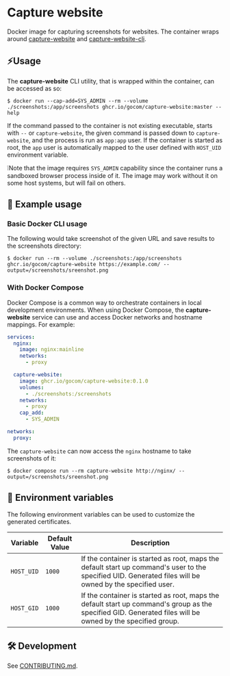 Capture website
=====

Docker image for capturing screenshots for websites. The container wraps around
[capture-website](https://github.com/sindresorhus/capture-website) and
[capture-website-cli](https://github.com/sindresorhus/capture-website-cli).

⚡Usage
-----

The **capture-website** CLI utility, that is wrapped within the container, can be accessed as so:

```shell
$ docker run --cap-add=SYS_ADMIN --rm --volume ./screenshots:/app/screenshots ghcr.io/gocom/capture-website:master --help
```

If the command passed to the container is not existing executable, starts with `--` or `capture-website`,
the given command is passed down to `capture-website`, and the process is run as `app:app` user. If the container
is started as root, the `app` user is automatically mapped to the user defined with `HOST_UID` environment variable.

❕Note that the image requires `SYS_ADMIN` capability since the container runs a sandboxed browser process inside of
it. The image may work without it on some host systems, but will fail on others.

📝 Example usage
-----

### Basic Docker CLI usage

The following would take screenshot of the given URL and save results to the screenshots directory:

```shell
$ docker run --rm --volume ./screenshots:/app/screenshots ghcr.io/gocom/capture-website https://example.com/ --output=/screenshots/sreenshot.png
```

### With Docker Compose

Docker Compose is a common way to orchestrate containers in local development environments. When using Docker Compose,
the **capture-website** service can use and access Docker networks and hostname mappings. For example:

```yml
services:
  nginx:
    image: nginx:mainline
    networks:
      - proxy

  capture-website:
    image: ghcr.io/gocom/capture-website:0.1.0
    volumes:
      - ./screenshots:/screenshots
    networks:
      - proxy
    cap_add:
      - SYS_ADMIN

networks:
  proxy:
```

The `capture-website` can now access the `nginx` hostname to take screenshots of it:

```shell
$ docker compose run --rm capture-website http://nginx/ --output=/screenshots/sreenshot.png
```

🫧 Environment variables
-----

The following environment variables can be used to customize the generated certificates.

| Variable                   | Default Value                   | Description                                                                                                                                                |
|----------------------------|---------------------------------|------------------------------------------------------------------------------------------------------------------------------------------------------------|
| `HOST_UID`                 | `1000`                          | If the container is started as root, maps the default start up command's user to the specified UID. Generated files will be owned by the specified user.   |
| `HOST_GID`                 | `1000`                          | If the container is started as root, maps the default start up command's group as the specified GID. Generated files will be owned by the specified group. |

🛠️ Development
-----

See [CONTRIBUTING.md](https://raw.github.com/gocom/capture-website/master/CONTRIBUTING.md).
